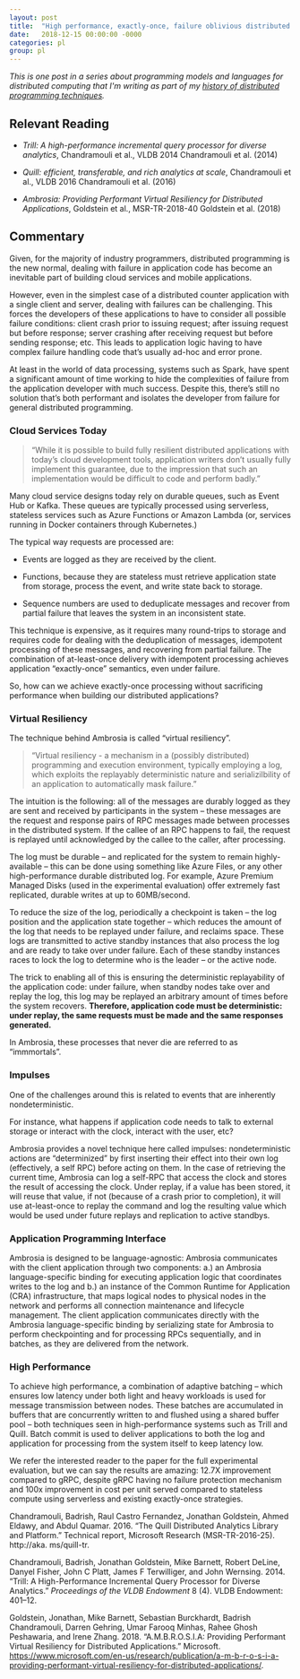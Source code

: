 ```yaml
---
layout: post
title:  "High performance, exactly-once, failure oblivious distributed programming with AMBROSIA"
date:   2018-12-15 00:00:00 -0000
categories: pl
group: pl
---
```


_This is one post in a series about programming models and languages for distributed computing that I'm writing as part of my [history of distributed programming techniques](https://github.com/cmeiklejohn/PMLDC)._


<h2 id="relevant-reading">Relevant Reading</h2>
<ul>
<li><p><em>Trill: A high-performance incremental query processor for diverse analytics</em>, Chandramouli et al., VLDB 2014 <span class="citation">Chandramouli et al. (2014)</span></p></li>
<li><p><em>Quill: efficient, transferable, and rich analytics at scale</em>, Chandramouli et al., VLDB 2016 <span class="citation">Chandramouli et al. (2016)</span></p></li>
<li><p><em>Ambrosia: Providing Performant Virtual Resiliency for Distributed Applications</em>, Goldstein et al., MSR-TR-2018-40 <span class="citation">Goldstein et al. (2018)</span></p></li>
</ul>
<h2 id="commentary">Commentary</h2>
<p>Given, for the majority of industry programmers, distributed programming is the new normal, dealing with failure in application code has become an inevitable part of building cloud services and mobile applications.</p>
<p>However, even in the simplest case of a distributed counter application with a single client and server, dealing with failures can be challenging. This forces the developers of these applications to have to consider all possible failure conditions: client crash prior to issuing request; after issuing request but before response; server crashing after receiving request but before sending response; etc. This leads to application logic having to have complex failure handling code that’s usually ad-hoc and error prone.</p>
<p>At least in the world of data processing, systems such as Spark, have spent a significant amount of time working to hide the complexities of failure from the application developer with much success. Despite this, there’s still no solution that’s both performant and isolates the developer from failure for general distributed programming.</p>
<h3 id="cloud-services-today">Cloud Services Today</h3>
<blockquote>
<p>“While it is possible to build fully resilient distributed applications with today’s cloud development tools, application writers don’t usually fully implement this guarantee, due to the impression that such an implementation would be difficult to code and perform badly.”</p>
</blockquote>
<p>Many cloud service designs today rely on durable queues, such as Event Hub or Kafka. These queues are typically processed using serverless, stateless services such as Azure Functions or Amazon Lambda (or, services running in Docker containers through Kubernetes.)</p>
<p>The typical way requests are processed are:</p>
<ul>
<li><p>Events are logged as they are received by the client.</p></li>
<li><p>Functions, because they are stateless must retrieve application state from storage, process the event, and write state back to storage.</p></li>
<li><p>Sequence numbers are used to deduplicate messages and recover from partial failure that leaves the system in an inconsistent state.</p></li>
</ul>
<p>This technique is expensive, as it requires many round-trips to storage and requires code for dealing with the deduplication of messages, idempotent processing of these messages, and recovering from partial failure. The combination of at-least-once delivery with idempotent processing achieves application “exactly-once” semantics, even under failure.</p>
<p>So, how can we achieve exactly-once processing without sacrificing performance when building our distributed applications?</p>
<h3 id="virtual-resiliency">Virtual Resiliency</h3>
<p>The technique behind Ambrosia is called “virtual resiliency”.</p>
<blockquote>
<p>“Virtual resiliency - a mechanism in a (possibly distributed) programming and execution environment, typically employing a log, which exploits the replayably deterministic nature and serializilbility of an application to automatically mask failure.”</p>
</blockquote>
<p>The intuition is the following: all of the messages are durably logged as they are sent and received by participants in the system – these messages are the request and response pairs of RPC messages made between processes in the distributed system. If the callee of an RPC happens to fail, the request is replayed until acknowledged by the callee to the caller, after processing.</p>
<p>The log must be durable – and replicated for the system to remain highly-available – this can be done using something like Azure Files, or any other high-performance durable distributed log. For example, Azure Premium Managed Disks (used in the experimental evaluation) offer extremely fast replicated, durable writes at up to 60MB/second.</p>
<p>To reduce the size of the log, periodically a checkpoint is taken – the log position and the application state together – which reduces the amount of the log that needs to be replayed under failure, and reclaims space. These logs are transmitted to active standby instances that also process the log and are ready to take over under failure. Each of these standby instances races to lock the log to determine who is the leader – or the active node.</p>
<p>The trick to enabling all of this is ensuring the deterministic replayability of the application code: under failure, when standby nodes take over and replay the log, this log may be replayed an arbitrary amount of times before the system recovers. <strong>Therefore, application code must be deterministic: under replay, the same requests must be made and the same responses generated.</strong></p>
<p>In Ambrosia, these processes that never die are referred to as “immmortals”.</p>
<h3 id="impulses">Impulses</h3>
<p>One of the challenges around this is related to events that are inherently nondeterministic.</p>
<p>For instance, what happens if application code needs to talk to external storage or interact with the clock, interact with the user, etc?</p>
<p>Ambrosia provides a novel technique here called impulses: nondeterministic actions are “determinized” by first inserting their effect into their own log (effectively, a self RPC) before acting on them. In the case of retrieving the current time, Ambrosia can log a self-RPC that access the clock and stores the result of accessing the clock. Under replay, if a value has been stored, it will reuse that value, if not (because of a crash prior to completion), it will use at-least-once to replay the command and log the resulting value which would be used under future replays and replication to active standbys.</p>
<h3 id="application-programming-interface">Application Programming Interface</h3>
<p>Ambrosia is designed to be language-agnostic: Ambrosia communicates with the client application through two components: a.) an Ambrosia language-specific binding for executing application logic that coordinates writes to the log and b.) an instance of the Common Runtime for Application (CRA) infrastructure, that maps logical nodes to physical nodes in the network and performs all connection maintenance and lifecycle management. The client application communicates directly with the Ambrosia language-specific binding by serializing state for Ambrosia to perform checkpointing and for processing RPCs sequentially, and in batches, as they are delivered from the network.</p>
<h3 id="high-performance">High Performance</h3>
<p>To achieve high performance, a combination of adaptive batching – which ensures low latency under both light and heavy workloads is used for message transmission between nodes. These batches are accumulated in buffers that are concurrently written to and flushed using a shared buffer pool – both techniques seen in high-performance systems such as Trill and Quill. Batch commit is used to deliver applications to both the log and application for processing from the system itself to keep latency low.</p>
<p>We refer the interested reader to the paper for the full experimental evaluation, but we can say the results are amazing: 12.7X improvement compared to gRPC, despite gRPC having no failure protection mechanism and 100x improvement in cost per unit served compared to stateless compute using serverless and existing exactly-once strategies.</p>
<div id="refs" class="references">
<div id="ref-chandramouli2016quill">
<p>Chandramouli, Badrish, Raul Castro Fernandez, Jonathan Goldstein, Ahmed Eldawy, and Abdul Quamar. 2016. “The Quill Distributed Analytics Library and Platform.” Technical report, Microsoft Research (MSR-TR-2016-25). http://aka. ms/quill-tr.</p>
</div>
<div id="ref-chandramouli2014trill">
<p>Chandramouli, Badrish, Jonathan Goldstein, Mike Barnett, Robert DeLine, Danyel Fisher, John C Platt, James F Terwilliger, and John Wernsing. 2014. “Trill: A High-Performance Incremental Query Processor for Diverse Analytics.” <em>Proceedings of the VLDB Endowment</em> 8 (4). VLDB Endowment: 401–12.</p>
</div>
<div id="ref-a-m-b-r-o-s-i-a-providing-performant-virtual-resiliency-for-distributed-applications">
<p>Goldstein, Jonathan, Mike Barnett, Sebastian Burckhardt, Badrish Chandramouli, Darren Gehring, Umar Farooq Minhas, Rahee Ghosh Peshawaria, and Irene Zhang. 2018. “A.M.B.R.O.S.I.A: Providing Performant Virtual Resiliency for Distributed Applications.” Microsoft. <a href="https://www.microsoft.com/en-us/research/publication/a-m-b-r-o-s-i-a-providing-performant-virtual-resiliency-for-distributed-applications/" class="uri">https://www.microsoft.com/en-us/research/publication/a-m-b-r-o-s-i-a-providing-performant-virtual-resiliency-for-distributed-applications/</a>.</p>
</div>
</div>
